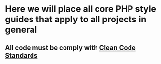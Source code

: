 # Here we will place all core PHP style guides that apply to all projects in general

## All code must be comply with [Clean Code Standards](https://github.com/jupeter/clean-code-php)
